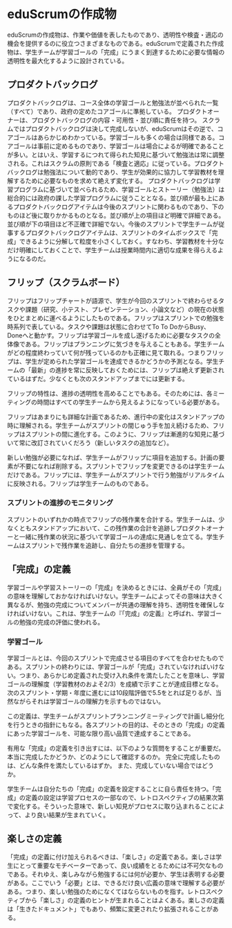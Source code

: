 <!--# eduScrum Artifacts-->
# eduScrumの作成物

<!--
eduScrum’s artifacts represent work or value in various ways that are useful in providing transparency and opportunities for inspection and adaptation. Artifacts defined by eduScrum have been specifically designed to maximize transparency of key information needed to ensure Student Teams are successful in achieving a “Done” Learning Goal.
-->
eduScrumの作成物は、作業や価値を表したものであり、透明性や検査・適応の機会を提供するのに役立つさまざまなものである。eduScrumで定義された作成物は、学生チームが学習ゴールの「完成」にうまく到達するために必要な情報の透明性を最大化するように設計されている。

<!-- ## Product Backlog -->
## プロダクトバックログ

<!--
The Product Backlog is an ordered list (all items) of learning goals and work methods that conform to the Core Goals as defined by the government for the entire course. 
The Product Owner is responsible for the Product Backlog, including its content, availability and ordering.
Contrary to Scrum, where the Product Backlog is never complete, with eduScrum the Core Goals and often the Learning Goals too, are known in advance. The Core Goals are predetermined; the Learning Goals may vary, but are often known as well. However, the work methods will be constantly adjusted based on progressive insight, in accordance with the Scrum principle “Inspect and Adapt”. The Product Backlog is dynamic as to work methods: it constantly changes to identify what the students need to cooperate effectively and to understand the learning material.
The Product Backlog is ordered based on the Learning Program, thus the learning goals and stories (work methods) have to conform to the overall, governmentally imposed Learning Program. The highest ordered Product Backlog items relate to the upcoming Sprint, and lower ordered items will be processed later chronologically. Higher ordered Product Backlog items are clearer and more detailed than lower ordered ones. The lower the order, the less detail. Product Backlog items that will occupy the Student Team for the upcoming Sprint are fine-grained, having been decomposed so that any one item can be “Done” within the Sprint time-box. That is, the learning material has been clarified and outlined sufficiently so that the Student Team will be actually successful in realizing proper results in the upcoming period.
-->
プロダクトバックログは、コース全体の学習ゴールと勉強法が並べられた一覧（すべて）であり、政府の定めたコアゴールに準拠している。
プロダクトオーナーは、プロダクトバックログの内容・可用性・並び順に責任を持つ。
スクラムではプロダクトバックログは決して完成しないが、eduScrumはその逆で、コアゴールはあらかじめわかっている。学習ゴールも多くの場合は同様である。コアゴールは事前に定めるものであり、学習ゴールは場合によるが明確であることが多い。とはいえ、学習するにつれて得られた知見に基づいて勉強法は常に調整される。これはスクラムの原則である「検査と適応」に従っている。プロダクトバックログは勉強法について動的であり、学生が効果的に協力して学習教材を理解するために必要なものを求めて絶えず変化する。
プロダクトバックログは学習プログラムに基づいて並べられるため、学習ゴールとストーリー（勉強法）は総合的には政府の課した学習プログラムに従うこととなる。並び順が最も上にあるプロダクトバックログアイテムは今後のスプリントに関わるものであり、下のものほど後に取りかかるものとなる。並び順が上の項目ほど明確で詳細である。並び順が下の項目ほど不正確で詳細でない。今後のスプリントで学生チームが従事するプロダクトバックログアイテムは、スプリントのタイムボックスで「完成」できるように分解して粒度を小さくしておく。すなわち、学習教材を十分なだけ明確にしておくことで、学生チームは授業時間内に適切な成果を得らえるようになるのだ。

<!-- ## The "Flip" (Scrum Board) -->
## フリップ（スクラムボード）

<!--
The “Flip” derives its name from the Flipchart and conveys the mobility of this overview of the set of tasks and assignments (research, quiz, presentation, paper, etc.) that the Student Team will complete in the current Sprint. The Flip is a chronological representation of the Sprint work. The tasks and assignments move according to their status from: To Do, Busy to Done. The Flip is an overview of all tasks needed to accomplish the learning goal. In addition, the Flip provides insight in the Planning. It illustrates exactly where the Student Team stands with respect to done and remaining work. Consequently, the Flip is also a forecast whether the Student Team will achieve the stated learning goals. The Flip must be constantly updated so that it always reflects an “up to date” status of the progress of the Student Team. Updating occurs at least before every Stand Up.
-->
フリップはフリップチャートが語源で、学生が今回のスプリントで終わらせるタスクや課題（研究、小テスト、プレゼンテーション、小論文など）の現在の状態をひとまとめに運べるようにしたものである。フリップはスプリントでの勉強を時系列で表している。タスクや課題は状態に合わせてTo To DoからBusy、Doneへと動かす。フリップは学習ゴールを成し遂げるために必要なタスクの全体像である。フリップはプランニングに気づきを与えることもある。学生チームがどの程度終わっていて何が残っているのかも正確に見て取れる。つまりフリップは、学生が定められた学習ゴールを達成できるかどうかの予測となる。学生チームの「最新」の進捗を常に反映しておくためには、フリップは絶えず更新されているはずだ。少なくとも次のスタンドアップまでには更新する。

<!--
Another attribute of the Flip is that it should enhance the transparency about progress. This requires that the Flip must be visible for all Student Teams during each meeting.
-->
フリップの特性は、進捗の透明性を高めることでもある。そのためには、各ミーティングの時間はすべての学生チームから見えるようになっている必要がある。

<!--
The Flip is a plan with enough detail that changes in progress can be understood in the Stand Up. The Student Team modifies the Flip throughout the Sprint, and thus it evolves during the Sprint. So, the Flip may be revised at all times based on progressive insight (such as adding new tasks).
-->
フリップはあまりにも詳細な計画であるため、進行中の変化はスタンドアップの時に理解される。学生チームがスプリントの間じゅう手を加え続けるため、フリップはスプリントの間に進化する。このように、フリップは漸進的な知見に基づいて常に改訂されていくだろう（新しいタスクの追加など）。

<!--
As new work is required, the Student Team adds it to the Flip. When elements of the plan are deemed unnecessary, they are removed. Only the Student Team can change its Flip during a Sprint. The Flip is a highly visible, real-time picture of the work that the Student Team plans to accomplish during the Sprint, and it belongs solely to the Student Team.
-->
新しい勉強が必要になれば、学生チームがフリップに項目を追加する。計画の要素が不要になれば削除する。スプリントでフリップを変更できるのは学生チームだけである。フリップには、学生チームがスプリントで行う勉強がリアルタイムに反映される。フリップは学生チームのものである。

<!--### Monitoring Sprint Progress -->
### スプリントの進捗のモニタリング

<!--
At any point in time in a Sprint, the total work remaining in the Sprint on the Flip can be summed. The Student Team tracks this amount at least for every Stand Up. The Student Team, together with the Product Owner, projects the likelihood of achieving the Learning Goal, based on the status of the remaining tasks. By tracking the remaining work throughout the Sprint, the Student Team can manage its progress.
-->
スプリントのいずれかの時点でフリップの残作業を合計する。学生チームは、少なくともスタンドアップにおいて、この残作業の合計を追跡しプロダクトオーナーと一緒に残作業の状況に基づいて学習ゴールの達成に見通しを立てる。学生チームはスプリントで残作業を追跡し、自分たちの進捗を管理する。

<!-- ## Definition of “Done” -->
## 「完成」の定義

<!--
When a Learning Goal or a Learning Story item is described as “Done”, everyone must understand what “Done” means. Although this varies significantly per Student Team, members must have a shared understanding of what it means for work to be complete, to ensure transparency. This “Definition of Done” for the Student Team is used to assess when work is complete for the Learning Goal.
-->
学習ゴールや学習ストーリーの「完成」を決めるときには、全員がその「完成」の意味を理解しておかなければいけない。学生チームによってその意味は大きく異なるが、勉強の完成についてメンバーが共通の理解を持ち、透明性を確保しなければいけない。これは、学生チームの『「完成」の定義』と呼ばれ、学習ゴールの勉強の完成の評価に使われる。

<!-- ### Learning Goal -->
### 学習ゴール

<!--
The Learning Goal is the sum of all the items to be completed during a Sprint. At the end of a Sprint, the Learning Goal must be “Done,” which means it must meet the predefined acceptance criteria, where the goal is to get a grade that denotes comprehension of the Learning Goal (which is more or less two thirds of the learning material). Even though a 5.5 (on an scale from 1 – 10) is sufficient to pass to the next Sprint/Period/School Year, that does not by definition indicate comprehension of the Learning Goal. 
-->
学習ゴールとは、今回のスプリントで完成させる項目のすべてを合わせたものである。スプリントの終わりには、学習ゴールが「完成」されていなければいけない。つまり、あらかじめ定義された受け入れ条件を満たしたことを意味し、学習ゴールの理解度（学習教材のおよそ2/3）を成績で示すことが達成目標となる。次のスプリント・学期・年度に進むには10段階評価で5.5をとれば足りるが、当然ながらそれは学習ゴールの理解力を示すものではない。

<!--
The same definition guides the Student Team with planning and decomposing during the Sprint Planning Meeting. The purpose of each Sprint is to accomplish Learning Goals that adhere to the current Definition of “Done” of the Student Team at the highest quality possible.   
-->
この定義は、学生チームがスプリントプランニングミーティングで計画し細分化を行うときの指針にもなる。各スプリントの目的は、そのときの「完成」の定義にあった学習ゴールを、可能な限り高い品質で達成することである。

<!--
Important questions to arrive at a useful Definition of “Done” are:
	How do you check whether you are really done?
	What is done exactly, what criteria should hold?
	But also, when is it not done?
-->
有用な「完成」の定義を引き出すには、以下のような質問をすることが重要だ。
	本当に完成したかどうか、どのようにして確認するのか。
	完全に完成したものは、どんな条件を満たしているはずか。
	また、完成していない場合ではどうか。

<!--
De Student Teams are themselves responsible for setting up their Definition of “Done”. Since setting up a Definition of “Done” is also part of the learning process, it may be changed based on the output of the retrospectives. In that way, new insights can be assimilated into the process to get better results.
-->
学生チームは自分たちの「完成」の定義を設定することに自ら責任を持つ。「完成」の定義の設定は学習プロセスの一部なので、レトロスペクティブの結果次第で変化する。そういった意味で、新しい知見がプロセスに取り込まれることによって、より良い結果が生まれていく。

<!-- ## The Definition of Fun -->
## 楽しさの定義

<!--
An addition to the Definition of “Done” is the Definition of “Fun”. Fun is an important motivator for students and is therefore essential for getting better learning results. Hence, students should also indicate what they need to have fun during the work they are doing. “Need” in this context may be interpreted best in the broad sense of the word: what should be there to ensure enjoyable work. Often the output of a retrospective offers clues for the Definition of “Fun”. The Definition of Fun list is also a ‘living document’ and may be changed or expanded frequently.
-->
「完成」の定義に付け加えられるべきは、「楽しさ」の定義である。楽しさは学生にとって重要なモチベーターであって、良い成績をとるためには不可欠なものである。それゆえ、楽しみながら勉強するには何が必要か、学生は表明する必要がある。ここでいう「必要」とは、できるだけ良い広義の意味で理解する必要がある。つまり、楽しい勉強のためになくてはならないものを指す。レトロスペクティブから「楽しさ」の定義のヒントが生まれることはよくある。楽しさの定義は「生きたドキュメント」でもあり、頻繁に変更されたり拡張されることがある。
